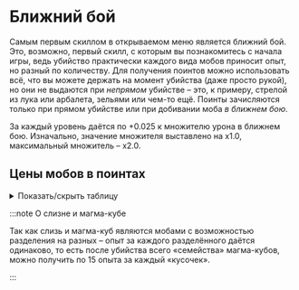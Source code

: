 # Ближний бой

Самым первым скиллом в открываемом меню является ближний бой. Это, возможно, первый скилл, с которым вы познакомитесь с начала игры, ведь убийство практически каждого вида мобов приносит опыт, но разный по количеству. Для получения поинтов можно использовать всё, что вы можете держать на момент убийства (даже просто рукой), но они не выдаются при _непрямом_ убийстве – это, к примеру, стрелой из лука или арбалета, зельями или чем-то ещё. Поинты зачисляются только при прямом убийстве или при добивании моба _в ближнем бою_.

За каждый уровень даётся по +0.025 к множителю урона в ближнем бою. Изначально, значение множителя выставлено на х1.0, максимальный множитель – х2.0.

## Цены мобов в поинтах

<details>
  <summary>Показать/скрыть таблицу</summary>
  <div>
    <table>
      <thead>
        <tr>
          <th>Моб</th>
          <th>Цена в поинтах</th>
        </tr>
      </thead>
      <tbody>
        <tr>
          <th>Летучая мышь</th>
          <th>1</th>
        </tr>
        <tr>
          <th>Головастик</th>
          <th>1</th>
        </tr>
        <tr>
          <th>Треска</th>
          <th>1</th>
        </tr>
        <tr>
          <th>Рыба фугу</th>
          <th>1</th>
        </tr>
        <tr>
          <th>Лосось</th>
          <th>1</th>
        </tr>
        <tr>
          <th>Тропическая рыба</th>
          <th>1</th>
        </tr>
        <tr>
          <th>Курица</th>
          <th>3</th>
        </tr>
        <tr>
          <th>Эндермен</th>
          <th>3</th>
        </tr>
        <tr>
          <th>Кролик</th>
          <th>4</th>
        </tr>
        <tr>
          <th>Корова</th>
          <th>5</th>
        </tr>
        <tr>
          <th>Лошадь</th>
          <th>5</th>
        </tr>
        <tr>
          <th>Лама</th>
          <th>5</th>
        </tr>
        <tr>
          <th>Грибная корова</th>
          <th>5</th>
        </tr>
        <tr>
          <th>Овца</th>
          <th>5</th>
        </tr>
        <tr>
          <th>Лавомерка</th>
          <th>5</th>
        </tr>
        <tr>
          <th>Чешуйница</th>
          <th>7</th>
        </tr>
        <tr>
          <th>Спрут (все виды)</th>
          <th>7</th>
        </tr>
        <tr>
          <th>Вредина</th>
          <th>7</th>
        </tr>
        <tr>
          <th>Крипер</th>
          <th>10</th>
        </tr>
        <tr>
          <th>Утопленник</th>
          <th>10</th>
        </tr>
        <tr>
          <th>Эндермит</th>
          <th>10</th>
        </tr>
        <tr>
          <th>Кадавр</th>
          <th>10</th>
        </tr>
        <tr>
          <th>Свинья</th>
          <th>10</th>
        </tr>
        <tr>
          <th>Пиглин</th>
          <th>10</th>
        </tr>
        <tr>
          <th>Скелет</th>
          <th>10</th>
        </tr>
        <tr>
          <th>Слизень</th>
          <th>10</th>
        </tr>
        <tr>
          <th>Паук (оба вида)</th>
          <th>10</th>
        </tr>
        <tr>
          <th>Разбойник</th>
          <th>10</th>
        </tr>
        <tr>
          <th>Зомби (все виды)</th>
          <th>10</th>
        </tr>
        <tr>
          <th>Хоглин</th>
          <th>12</th>
        </tr>
        <tr>
          <th>Фантом</th>
          <th>12</th>
        </tr>
        <tr>
          <th>Ведьма</th>
          <th>12</th>
        </tr>
        <tr>
          <th>Зомбифицированный пиглин</th>
          <th>12</th>
        </tr>
        <tr>
          <th>Зимогор</th>
          <th>12</th>
        </tr>
        <tr>
          <th>Всполох</th>
          <th>15</th>
        </tr>
        <tr>
          <th>Призыватель</th>
          <th>15</th>
        </tr>
        <tr>
          <th>Гаст</th>
          <th>15</th>
        </tr>
        <tr>
          <th>Страж</th>
          <th>15</th>
        </tr>
        <tr>
          <th>Магма-куб</th>
          <th>15</th>
        </tr>
        <tr>
          <th>Шалкер</th>
          <th>15</th>
        </tr>
        <tr>
          <th>Поборник</th>
          <th>15</th>
        </tr>
        <tr>
          <th>Визер-скелет</th>
          <th>15</th>
        </tr>
        <tr>
          <th>Зоглин</th>
          <th>15</th>
        </tr>
        <tr>
          <th>Разоритель</th>
          <th>25</th>
        </tr>
        <tr>
          <th>Брутальный пиглин</th>
          <th>40</th>
        </tr>
        <tr>
          <th>Железный голем</th>
          <th>40</th>
        </tr>
        <tr>
          <th>Древний страж</th>
          <th>50</th>
        </tr>
        <tr>
          <th>Хранитель</th>
          <th>250</th>
        </tr>
        <tr>
          <th>Иссушитель</th>
          <th>400</th>
        </tr>
        <tr>
          <th>Эндер-дракон</th>
          <th>500</th>
        </tr>
      </tbody>
    </table>
  </div>
</details>

:::note О слизне и магма-кубе

Так как слизь и магма-куб являются мобами с возможностью разделения на разных – опыт за каждого разделённого даётся одинаково, то есть после убийства всего «семейства» магма-кубов, можно получить по 15 опыта за каждый «кусочек».

:::
